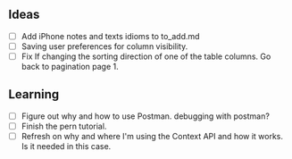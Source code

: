 ## Ideas

- [ ] Add iPhone notes and texts idioms to to_add.md
- [ ] Saving user preferences for column visibility.
- [ ] Fix If changing the sorting direction of one of the table columns. Go back to pagination page 1.

## Learning

- [ ] Figure out why and how to use Postman. debugging with postman?
- [ ] Finish the pern tutorial.
- [ ] Refresh on why and where I'm using the Context API and how it works. Is it needed in this case.
